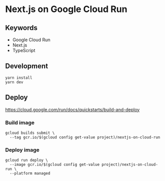 # Next.js on Google Cloud Run

## Keywords

- Google Cloud Run
- Next.js
- TypeScript

## Development

```
yarn install
yarn dev
```

## Deploy

https://cloud.google.com/run/docs/quickstarts/build-and-deploy

### Build image

```
gcloud builds submit \
  --tag gcr.io/$(gcloud config get-value project)/nextjs-on-cloud-run
```

### Deploy image

```
gcloud run deploy \
  --image gcr.io/$(gcloud config get-value project)/nextjs-on-cloud-run \
  --platform managed
```
